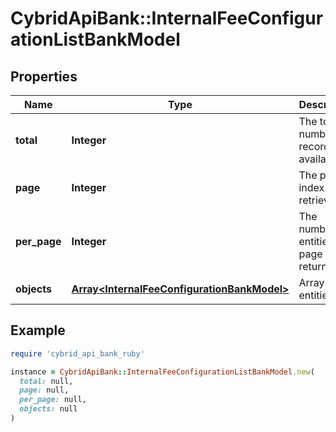 # CybridApiBank::InternalFeeConfigurationListBankModel

## Properties

| Name | Type | Description | Notes |
| ---- | ---- | ----------- | ----- |
| **total** | **Integer** | The total number of records available. |  |
| **page** | **Integer** | The page index to retrieve. |  |
| **per_page** | **Integer** | The number of entities per page to return. |  |
| **objects** | [**Array&lt;InternalFeeConfigurationBankModel&gt;**](InternalFeeConfigurationBankModel.md) | Array of entities |  |

## Example

```ruby
require 'cybrid_api_bank_ruby'

instance = CybridApiBank::InternalFeeConfigurationListBankModel.new(
  total: null,
  page: null,
  per_page: null,
  objects: null
)
```

